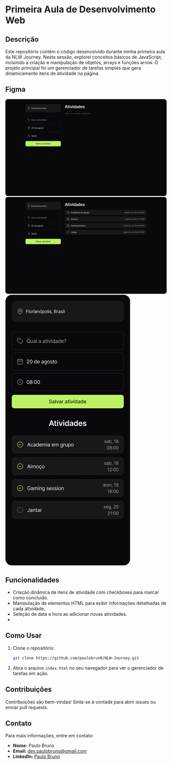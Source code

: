 # Primeira Aula de Desenvolvimento Web

## Descrição

Este repositório contém o código desenvolvido durante minha primeira aula da NLW Journey. Nesta sessão, explorei conceitos básicos de JavaScript, incluindo a criação e manipulação de objetos, arrays e funções arrow. O projeto principal foi um gerenciador de tarefas simples que gera dinamicamente itens de atividade na página.

## Figma

<img src="/Atividades (empty).png" />
<img src="/Atividades.png" />
<img src="/Atividades-mobile.png" />

## Funcionalidades

- Criação dinâmica de itens de atividade com checkboxes para marcar como concluído.
- Manipulação de elementos HTML para exibir informações detalhadas de cada atividade.
- Seleção de data e hora ao adicionar novas atividades.
-

## Como Usar

1. Clone o repositório:

   ```bash
   git clone https://github.com/paulobrun0/NLW-Journey.git
   ```

2. Abra o arquivo `index.html` no seu navegador para ver o gerenciador de tarefas em ação.

## Contribuições

Contribuições são bem-vindas! Sinta-se à vontade para abrir issues ou enviar pull requests.

## Contato

Para mais informações, entre em contato:

- **Nome:** Paulo Bruno
- **Email:** dev.paulobruno@gmail.com
- **LinkedIn:** [Paulo Bruno](https://www.linkedin.com/in/paulobrun0//)

